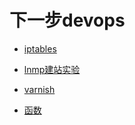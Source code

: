 # 下一步devops
* [iptables](iptables/iptables.md)

* [lnmp建站实验](lnmp建站实验/LNMP建站实验.md)

* [varnish](varnish/varnish.md)

* [函数](函数.md)
